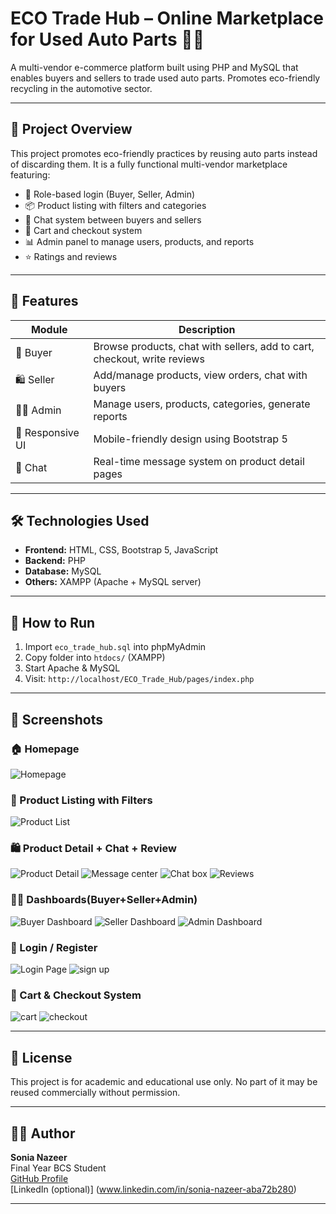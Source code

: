 # ECO Trade Hub – Online Marketplace for Used Auto Parts 🔧🛒

A multi-vendor e-commerce platform built using PHP and MySQL that enables buyers and sellers to trade used auto parts. Promotes eco-friendly recycling in the automotive sector.

---
## 🎯 Project Overview

This project promotes eco-friendly practices by reusing auto parts instead of discarding them. It is a fully functional multi-vendor marketplace featuring:

- 🔐 Role-based login (Buyer, Seller, Admin)
- 📦 Product listing with filters and categories
- 💬 Chat system between buyers and sellers
- 🛒 Cart and checkout system
- 📊 Admin panel to manage users, products, and reports
- ⭐ Ratings and reviews

---
## 🚀 Features

| Module           | Description                                                                |
|------------------|----------------------------------------------------------------------------|
| 👤 Buyer         | Browse products, chat with sellers, add to cart, checkout, write reviews   |
| 🛍️ Seller        | Add/manage products, view orders, chat with buyers                         |
| 🧑‍💼 Admin         | Manage users, products, categories, generate reports                       |
| 📱 Responsive UI | Mobile-friendly design using Bootstrap 5                                   |
| 💬 Chat          | Real-time message system on product detail pages                           |

---

## 🛠️ Technologies Used

- **Frontend:** HTML, CSS, Bootstrap 5, JavaScript
- **Backend:** PHP
- **Database:** MySQL
- **Others:** XAMPP (Apache + MySQL server)

---

## 🚀 How to Run

1. Import `eco_trade_hub.sql` into phpMyAdmin
2. Copy folder into `htdocs/` (XAMPP)
3. Start Apache & MySQL
4. Visit: `http://localhost/ECO_Trade_Hub/pages/index.php`

---

## 📸 Screenshots

### 🏠 Homepage
![Homepage](assets/images/home-slider1.png)

### 📃 Product Listing with Filters
![Product List](assets/images/search.png)

### 🛍️ Product Detail + Chat + Review
![Product Detail](assets/images/product-detail.png)
![Message center](assets/images/message-center.png)
![Chat box](assets/images/chat.jpg)
![Reviews](assets/images/review.png)



### 🧑‍💼 Dashboards(Buyer+Seller+Admin)
![Buyer Dashboard](assets/images/buyer-dashboard.png)
![Seller Dashboard](assets/images/seller-dashboard.jpg)
![Admin Dashboard](assets/images/admin-dashboard.png)

### 🔐 Login / Register
![Login Page](assets/images/login.png)
![sign up](assets/images/Register.png)


### 🛒 Cart & Checkout System
![cart ](assets/images/cart.png)
![checkout](assets/images/checkout.png)

---
## 🔐 License

This project is for academic and educational use only.
No part of it may be reused commercially without permission.

---
## 🙋‍♀️ Author

**Sonia Nazeer**  
Final Year BCS Student  
[GitHub Profile](https://github.com/sonia-nazeer)  
[LinkedIn (optional)] (www.linkedin.com/in/sonia-nazeer-aba72b280)

---
